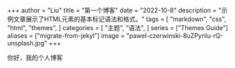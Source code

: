 +++
author = "Liu"
title = "第一个博客"
date = "2022-10-8"
description = "示例文章展示了HTML元素的基本标记语法和格式。"
tags = [
    "markdown",
    "css",
    "html",
    "themes",
]
categories = [
    "主题",
    "语法",
]
series = ["Themes Guide"]
aliases = ["migrate-from-jekyl"]
image = "pawel-czerwinski-8uZPynIu-rQ-unsplash.jpg"
+++

[//]: # (这是在主页的第一个博客)
你好，我的个人博客
